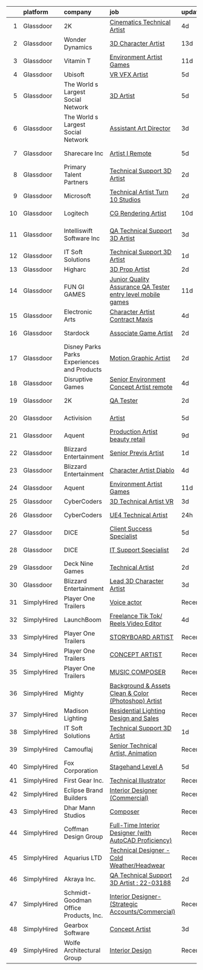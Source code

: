 

|    | platform    | company                                      | job                                                                                                                                                                                                                                                                                                                                                                                                                                                                                                                                                                                                                                                                                                                                                                                                                                                                                                                                                                                                                                                                                                                                                                                                                                                                                                                                                               | update_time   | location           |
|---:|:------------|:---------------------------------------------|:------------------------------------------------------------------------------------------------------------------------------------------------------------------------------------------------------------------------------------------------------------------------------------------------------------------------------------------------------------------------------------------------------------------------------------------------------------------------------------------------------------------------------------------------------------------------------------------------------------------------------------------------------------------------------------------------------------------------------------------------------------------------------------------------------------------------------------------------------------------------------------------------------------------------------------------------------------------------------------------------------------------------------------------------------------------------------------------------------------------------------------------------------------------------------------------------------------------------------------------------------------------------------------------------------------------------------------------------------------------|:--------------|:-------------------|
|  1 | Glassdoor   | 2K                                           | [Cinematics Technical Artist](https://www.glassdoor.com/partner/jobListing.htm?pos=122&ao=1136043&s=58&guid=000001810e95d57193a57cf6daca990d&src=GD_JOB_AD&t=SR&vt=w&ea=1&cs=1_f0888adb&cb=1653807109889&jobListingId=1007889416809&jrtk=3-0-1g479blcii6i7801-1g479bld0q078800-aed721ba01413a4a-)                                                                                                                                                                                                                                                                                                                                                                                                                                                                                                                                                                                                                                                                                                                                                                                                                                                                                                                                                                                                                                                                 | 4d            | Baltimore, MD      |
|  2 | Glassdoor   | Wonder Dynamics                              | [3D Character Artist](https://www.glassdoor.com/partner/jobListing.htm?pos=125&ao=1136043&s=58&guid=000001810e95d57193a57cf6daca990d&src=GD_JOB_AD&t=SR&vt=w&ea=1&cs=1_4f83eb92&cb=1653807109889&jobListingId=1007863588514&jrtk=3-0-1g479blcii6i7801-1g479bld0q078800-3d0e910221e4d842-)                                                                                                                                                                                                                                                                                                                                                                                                                                                                                                                                                                                                                                                                                                                                                                                                                                                                                                                                                                                                                                                                         | 13d           | Remote             |
|  3 | Glassdoor   | Vitamin T                                    | [Environment Artist  Games ](https://www.glassdoor.com/partner/jobListing.htm?pos=109&ao=1110586&s=58&guid=000001810e95d57193a57cf6daca990d&src=GD_JOB_AD&t=SR&vt=w&cs=1_11a1b6bb&cb=1653807109885&jobListingId=1007869703247&cpc=3BA4CE39D5B5DEF5&jrtk=3-0-1g479blcii6i7801-1g479bld0q078800-b16b9bd347ff9b73--6NYlbfkN0DMrcEu7yrtATojKJA7cEzGQ3FdRGWLh0CZQInL4ECGI6k5tN82kdM0cJmh4vC7GghDUiCrBCzcmzRQhuhw_EUgpqveB_AJxkOHiywzxAOdN4-mL0Ndw5IzkIMiDHbiOMGzSQBWTfgVPuUEun1nvBFi5dXhVQEenhtQE5aE-GFbRPPsKbZA5atmmDKjt_4_SBzZIHxjtpzhFksg5sXYib-9zaQNRMd2U5tu_Gqmh8FpA-JpG45EdNBDdkDzB-Q2Bw2lsJ676_ea67GroigDSJdGd1hImXS3H7wnLJK-5R-EmCkGCZA8TNbTs0Ed2qeDwW7pCacE8j5XGcFyq5d0k6KckUSex0pBKAZ-aevR2a01UpxemvLsIWUzT_wc7irC1RPzJiaEkQPRvG0gaxQUQNAB-Oz08cSqi8xhgp2UIjNuV2Y7CSIXZORRZ856gxvJ5Aer7ZiaFg18RhdCUuKjbCoT)                                                                                                                                                                                                                                                                                                                                                                                                                                                                                                                                                  | 11d           | Seattle, WA        |
|  4 | Glassdoor   | Ubisoft                                      | [VR VFX Artist](https://www.glassdoor.com/partner/jobListing.htm?pos=118&ao=1136043&s=58&guid=000001810e95d57193a57cf6daca990d&src=GD_JOB_AD&t=SR&vt=w&cs=1_87332ec1&cb=1653807109886&jobListingId=1007887359055&jrtk=3-0-1g479blcii6i7801-1g479bld0q078800-804d97272ae58221-)                                                                                                                                                                                                                                                                                                                                                                                                                                                                                                                                                                                                                                                                                                                                                                                                                                                                                                                                                                                                                                                                                    | 5d            | Cary, NC           |
|  5 | Glassdoor   | The World s Largest Social Network           | [3D Artist](https://www.glassdoor.com/partner/jobListing.htm?pos=107&ao=1110586&s=58&guid=000001810e95d57193a57cf6daca990d&src=GD_JOB_AD&t=SR&vt=w&ea=1&cs=1_986eec4c&cb=1653807109884&jobListingId=1007887320014&cpc=F41FEAB56D215062&jrtk=3-0-1g479blcii6i7801-1g479bld0q078800-5a9b5b0777c65463--6NYlbfkN0DSgjPPcnEdvoK3uuxfISLALE6pB1FR7YSHOr_tSg5_QGIhoz_2VqUepdcKLBLI_zS2blUDbD7HHtjy1zKC_nmU-WXsTEr0zUGrzPJlaAdyCnT4m7SFmb2u7B4QI22uFENgKBdGeJpQrBaDSPonRTJFynOiHdeaKH7RCKR4zL4zhEfeWF35rSkYXHHXVcbuhklCxyMtBDI5LTPKXklLRg5fLILFeF3DXL-hwoh06W-yThWAYNivnyS_8D3OPtSHHMVyMSIKcuFTptXG0NuBQpynX6vaZb2Nr7-egdZFpqcMmKuuRw9D59EFe2-s15bjTmkdsD2ajg7QU8U93XWz8_ch12eh8rpFmynMPCaaQVc7aVRRUyDgyfqDfL3vovRk6fC9yKhGohVZSiX-4pV0ger1Tvrm3ov7OHCDvc_G-DKkbNygz8tOgLhF_7TD-vHNQTPwNhC732KK3WuSSAT1EUS2HTXeaLBgYp22pjXMjYB4o1prjcrgcGx5aZVvSiJiqaakj9WpTZc9bp4qp38QvS2V8J1zbgpCQNGG9iZ6z8DETQ2l3SVokbzEtu1MzJEJn2WOvGDf6Ax_Iw%3D%3D)                                                                                                                                                                                                                                                                                                                                                                                                                                  | 5d            | Menlo Park, CA     |
|  6 | Glassdoor   | The World s Largest Social Network           | [Assistant Art Director](https://www.glassdoor.com/partner/jobListing.htm?pos=110&ao=1110586&s=58&guid=000001810e95d57193a57cf6daca990d&src=GD_JOB_AD&t=SR&vt=w&ea=1&cs=1_114e4675&cb=1653807109886&jobListingId=1007893754615&cpc=C4A69CCDBB3B9599&jrtk=3-0-1g479blcii6i7801-1g479bld0q078800-c8fd89e0875b1b4f--6NYlbfkN0DSgjPPcnEdvoK3uuxfISLALE6pB1FR7YSHOr_tSg5_QGIhoz_2VqUepdcKLBLI_zQ4dfL_mMshOos95en_JIyx8E4GpGx4iJ6E0RzPegVSF8WH4jq5WR5meCYmXttGw0DeMdx-IMQQGKFTgFBbFk46SNDaD6jxyQsfJvpjhru_I-nAPlEXU4kwBh8mcDWe_VbiHlHe9hAiioJmHeBoK_SpYpUVOlSyb2D9qLH0xmMlyL6Vi_nf8ewalmYg7wnYTcCGDFOLydS2N3rBXAmkGbJ5Xnpkp2dxQX4NX8BMa_trXAXUjFuzBcM_xhIfBOroj7BIPGIdw-p49BoMjV0M1e8aI9Kk_jGs3tfeul8tq6GkvkDDl0hGmptqwxM2EwxlpXKcp7HXVX2esAebj3a_uLzUeVsm2HJK5LFg7JeuV3MEzIH_Gxr_IUtnc4-H3n97XeZlH7io-egKYVkkoZUnKuiPMSjb5ZZgNfguPRxnKFQjNz2lrOaZOLSQ3xevQNEop3eqAGBtJVLiiKfIsRiLQ0QJ4NN6hsABnPRRH3ft1yckjaCBAMMzIrlceYs2MQcvEv5Lc87Z-ocsFg%3D%3D)                                                                                                                                                                                                                                                                                                                                                                                                                     | 3d            | Los Angeles, CA    |
|  7 | Glassdoor   | Sharecare Inc                                | [Artist I   Remote](https://www.glassdoor.com/partner/jobListing.htm?pos=116&ao=1136043&s=58&guid=000001810e95d57193a57cf6daca990d&src=GD_JOB_AD&t=SR&vt=w&ea=1&cs=1_9c01fb2c&cb=1653807109886&jobListingId=1007886751136&jrtk=3-0-1g479blcii6i7801-1g479bld0q078800-2a2d66739f1a2163-)                                                                                                                                                                                                                                                                                                                                                                                                                                                                                                                                                                                                                                                                                                                                                                                                                                                                                                                                                                                                                                                                           | 5d            | Sarasota, FL       |
|  8 | Glassdoor   | Primary Talent Partners                      | [Technical Support 3D Artist](https://www.glassdoor.com/partner/jobListing.htm?pos=108&ao=1110586&s=58&guid=000001810e95d57193a57cf6daca990d&src=GD_JOB_AD&t=SR&vt=w&ea=1&cs=1_8d1f1454&cb=1653807109885&jobListingId=1007894993811&cpc=AC285F3A3ECA6BB0&jrtk=3-0-1g479blcii6i7801-1g479bld0q078800-c0b4544b55f3ebd4--6NYlbfkN0DOCvLQenlXS7fh3AEEtPwhntZQnPW7UfiJ0vyM-Z38ZvlXuLrJoooXVJlodcpC3T9Od6cbpfJgIWqiuINw0fNhhNTaF1Mci7x_Zd12RqSMfqbdVCxm5DssEpF6HAe2Idg3BtLK9AsTmb8en9iJfky4k4-O2uNaUztv3f3lg8BajfMA_IRDY__tHwEGV6amdfqB_OaQXk2WeJOwxDG5pE4brezKDh_CWlQUbrjXnW-v6Ia-Eli8Xt8KJP9s1l8DnNEpbR4pnpbk2uraSrB6TbTRLy0gC8jq6TZ-9iOrMb1TEzxzenFKNdx4Oo4gy_4eXLXrkkOUgxe-PedrBJSAjtOTrTNmtWUlQNNuqH2WMwbbymifW8imhPa8HfZOEfDH7TRXgbVlrRt3Atk8HIdir-Fs-hUwVFUpu8vlAlGjqlCUoCggTLg-ZObrUunlGA6u57LrUF9d8t6n7hpnACbYQn_i2ClI8WT0dFmon45r2NVsQFY03by9w--ymDFvlUa7AYP8WHixQwI8Hg%3D%3D)                                                                                                                                                                                                                                                                                                                                                                                                                                                                                | 2d            | San Jose, CA       |
|  9 | Glassdoor   | Microsoft                                    | [Technical Artist   Turn 10 Studios](https://www.glassdoor.com/partner/jobListing.htm?pos=115&ao=1136043&s=58&guid=000001810e95d57193a57cf6daca990d&src=GD_JOB_AD&t=SR&vt=w&cs=1_08900a23&cb=1653807109886&jobListingId=1007896409668&jrtk=3-0-1g479blcii6i7801-1g479bld0q078800-9b4718e432b74014-)                                                                                                                                                                                                                                                                                                                                                                                                                                                                                                                                                                                                                                                                                                                                                                                                                                                                                                                                                                                                                                                               | 2d            | Redmond, WA        |
| 10 | Glassdoor   | Logitech                                     | [CG Rendering Artist](https://www.glassdoor.com/partner/jobListing.htm?pos=114&ao=1136043&s=58&guid=000001810e95d57193a57cf6daca990d&src=GD_JOB_AD&t=SR&vt=w&cs=1_dc3bc362&cb=1653807109886&jobListingId=1007873988408&jrtk=3-0-1g479blcii6i7801-1g479bld0q078800-b08fffa2917d5fc8-)                                                                                                                                                                                                                                                                                                                                                                                                                                                                                                                                                                                                                                                                                                                                                                                                                                                                                                                                                                                                                                                                              | 10d           | Newark, CA         |
| 11 | Glassdoor   | Intelliswift Software Inc                    | [QA Technical Support 3D Artist](https://www.glassdoor.com/partner/jobListing.htm?pos=105&ao=1110586&s=58&guid=000001810e95d57193a57cf6daca990d&src=GD_JOB_AD&t=SR&vt=w&ea=1&cs=1_94a2f43e&cb=1653807109884&jobListingId=1007893399778&cpc=FB7E4A1762AE5BEC&jrtk=3-0-1g479blcii6i7801-1g479bld0q078800-e5d4ee0468513167--6NYlbfkN0DiLKrdXjeQZR9vKVzqvG_fO73QKtee5CoWfuVjZxaK4bmjGwd_vuK3iP9vI1bYUpCTCe_N8wZOivkJ8HtW3jIcIO8wPdVaiT5Xvuka3YcamXtSW0J07AzYCFHMDHaA5ixCK77G2vCrURhn3-ex_a2HEkLMsXF8T0jS3i_jEMtYQverkGnzLES68da2yHtKNpeJYeKiyuGtmB0_YVELTZ19wjjmDKBGhsi6IXgSqACCr8NTynNY8M-rCMRqi3_MBBOYGjA7w0KzkABz6Is7CgsXZUQ7WiuQPOJOs-NVhbtPg9jpOOfVy2Y5stHKXDx0jt3rMdkc3itkcI0fOdmIfMCYADCmQ03kSR_mIsMAa-hot9feGaqS--J7orIBOxd4wg0yKEK5jy86Gg81wQZ01zllshdfdoHqLR9Z5mgHxDFlSb5lnDfC-OYDCaWALBIaGNp1mp1eQOSMXeKakLTvJgeGy1RyiyWT80tBUnFDiE9oQOTLogi8V6xWenosaer6Nt_d22Ol4Uqf23ojlMF69b-cMelst6JNZj4N9uOZi55n63JpA6MI104pbxwdN29bZIzOYAYdHdTGgpkH665cCICiOEByjn7VV_thyfgTzPbrZrcFnYn1jJVz8X2BAdg9KeOvhbqMvmUIEq9Q3D7P_TOLxNlKz1VS_CPOu-0mvUXsbg%3D%3D)                                                                                                                                                                                                                                                                                                             | 3d            | San Francisco, CA  |
| 12 | Glassdoor   | IT Soft Solutions                            | [Technical Support 3D Artist](https://www.glassdoor.com/partner/jobListing.htm?pos=123&ao=1136043&s=58&guid=000001810e95d57193a57cf6daca990d&src=GD_JOB_AD&t=SR&vt=w&ea=1&cs=1_9e901a63&cb=1653807109887&jobListingId=1007899251107&jrtk=3-0-1g479blcii6i7801-1g479bld0q078800-31e4f5153d5e23aa-)                                                                                                                                                                                                                                                                                                                                                                                                                                                                                                                                                                                                                                                                                                                                                                                                                                                                                                                                                                                                                                                                 | 1d            | Remote             |
| 13 | Glassdoor   | Higharc                                      | [3D Prop Artist](https://www.glassdoor.com/partner/jobListing.htm?pos=119&ao=1136043&s=58&guid=000001810e95d57193a57cf6daca990d&src=GD_JOB_AD&t=SR&vt=w&cs=1_9bcfadbe&cb=1653807109887&jobListingId=1007895617331&jrtk=3-0-1g479blcii6i7801-1g479bld0q078800-db846298167050f8-)                                                                                                                                                                                                                                                                                                                                                                                                                                                                                                                                                                                                                                                                                                                                                                                                                                                                                                                                                                                                                                                                                   | 2d            | Remote             |
| 14 | Glassdoor   | FUN GI GAMES                                 | [Junior Quality Assurance  QA  Tester  entry level mobile games ](https://www.glassdoor.com/partner/jobListing.htm?pos=128&ao=1136043&s=58&guid=000001810e95d57193a57cf6daca990d&src=GD_JOB_AD&t=SR&vt=w&ea=1&cs=1_aa4a8f7b&cb=1653807109890&jobListingId=1007870584492&jrtk=3-0-1g479blcii6i7801-1g479bld0q078800-88bf6964631e77a7-)                                                                                                                                                                                                                                                                                                                                                                                                                                                                                                                                                                                                                                                                                                                                                                                                                                                                                                                                                                                                                             | 11d           | El Segundo, CA     |
| 15 | Glassdoor   | Electronic Arts                              | [Character Artist  Contract    Maxis](https://www.glassdoor.com/partner/jobListing.htm?pos=124&ao=1136043&s=58&guid=000001810e95d57193a57cf6daca990d&src=GD_JOB_AD&t=SR&vt=w&cs=1_243615f0&cb=1653807109889&jobListingId=1007890799756&jrtk=3-0-1g479blcii6i7801-1g479bld0q078800-dbe460452a90d0de-)                                                                                                                                                                                                                                                                                                                                                                                                                                                                                                                                                                                                                                                                                                                                                                                                                                                                                                                                                                                                                                                              | 4d            | California         |
| 16 | Glassdoor   | Stardock                                     | [Associate Game Artist](https://www.glassdoor.com/partner/jobListing.htm?pos=130&ao=1136043&s=58&guid=000001810e95d57193a57cf6daca990d&src=GD_JOB_AD&t=SR&vt=w&ea=1&cs=1_bd1d0c33&cb=1653807109890&jobListingId=1007896497804&jrtk=3-0-1g479blcii6i7801-1g479bld0q078800-4e3b6736ee1e4635-)                                                                                                                                                                                                                                                                                                                                                                                                                                                                                                                                                                                                                                                                                                                                                                                                                                                                                                                                                                                                                                                                       | 2d            | Plymouth, MI       |
| 17 | Glassdoor   | Disney Parks Parks  Experiences and Products | [Motion Graphic Artist ](https://www.glassdoor.com/partner/jobListing.htm?pos=104&ao=1110586&s=58&guid=000001810e95d57193a57cf6daca990d&src=GD_JOB_AD&t=SR&vt=w&cs=1_52ee06fa&cb=1653807109883&jobListingId=1007895988000&cpc=451933188B21919D&jrtk=3-0-1g479blcii6i7801-1g479bld0q078800-193a493968309204--6NYlbfkN0DAFTyt7pbDCC2JPO79CSdi1dIb81yjczP5qsKcZIxgiRd1qisRd4re16D_VG3-wzVt0-0D5x6rmsbjnG04D8zCA2v0Sz8JVC8IIWAhpVHPIwFiMTBgKIaXzb28cIayVbGLXA4ZIntxOBtAnNO-cNlP1qqDbSbh-3mzjoYS2_bjeShfwdIEbsk8pqsbS_TilFclaJXejS63iNzQnAb_PPrTe4AzKZm7I8fw_rJ7Rkdhqp3vcKjwuoevZ2E8XwyYLZ4XnCzVzQsFjEfupByzBJj2Fsw-XEKyUKevrM3SWz8wZotz66hPkNyHbKmbVgzlTvMu-IBFVTxWBFZzTeVnQKhPdmL7JsJOrAzSv9SOOADAnIu6VjZUJTC7YehFch9LhuLCzFPcRTa36fAKg5FN-vLa6PQU5p6DHZxovaLgnQ0c_bnv40rII_mq)                                                                                                                                                                                                                                                                                                                                                                                                                                                                                                                                                                                      | 2d            | Boston, MA         |
| 18 | Glassdoor   | Disruptive Games                             | [Senior Environment Concept Artist  remote ](https://www.glassdoor.com/partner/jobListing.htm?pos=120&ao=1136043&s=58&guid=000001810e95d57193a57cf6daca990d&src=GD_JOB_AD&t=SR&vt=w&ea=1&cs=1_cc2d296c&cb=1653807109887&jobListingId=1007890195901&jrtk=3-0-1g479blcii6i7801-1g479bld0q078800-6fcc2dac11cb8113-)                                                                                                                                                                                                                                                                                                                                                                                                                                                                                                                                                                                                                                                                                                                                                                                                                                                                                                                                                                                                                                                  | 4d            | Remote             |
| 19 | Glassdoor   | 2K                                           | [QA Tester](https://www.glassdoor.com/partner/jobListing.htm?pos=126&ao=1136043&s=58&guid=000001810e95d57193a57cf6daca990d&src=GD_JOB_AD&t=SR&vt=w&ea=1&cs=1_d0c9ca4e&cb=1653807109889&jobListingId=1007895550599&jrtk=3-0-1g479blcii6i7801-1g479bld0q078800-bfbc07f528e70640-)                                                                                                                                                                                                                                                                                                                                                                                                                                                                                                                                                                                                                                                                                                                                                                                                                                                                                                                                                                                                                                                                                   | 2d            | Moorpark, CA       |
| 20 | Glassdoor   | Activision                                   | [Artist](https://www.glassdoor.com/partner/jobListing.htm?pos=127&ao=1136043&s=58&guid=000001810e95d57193a57cf6daca990d&src=GD_JOB_AD&t=SR&vt=w&cs=1_e4bad31b&cb=1653807109889&jobListingId=1007886772634&jrtk=3-0-1g479blcii6i7801-1g479bld0q078800-8d57bc3259aa7324-)                                                                                                                                                                                                                                                                                                                                                                                                                                                                                                                                                                                                                                                                                                                                                                                                                                                                                                                                                                                                                                                                                           | 5d            | Santa Monica, CA   |
| 21 | Glassdoor   | Aquent                                       | [Production Artist  beauty   retail ](https://www.glassdoor.com/partner/jobListing.htm?pos=111&ao=1110586&s=58&guid=000001810e95d57193a57cf6daca990d&src=GD_JOB_AD&t=SR&vt=w&cs=1_b1bf3918&cb=1653807109885&jobListingId=1007876650155&cpc=8795CF9063CD573D&jrtk=3-0-1g479blcii6i7801-1g479bld0q078800-9fdc8097c4105faf--6NYlbfkN0DMrcEu7yrtATojKJA7cEzGQ3FdRGWLh0CZQInL4ECGI9gD0Wolx9R2EDT7B77c2cSXm5NwfFEmFJHWglJJqwZoPzHffcQ3AKiWjCuFb4V81dOPeH6ek3k14IrWRuogzYoW0a-dGwlx6pERD05PbcZ4e0yL2KY5U6lCYtvaGPGLyd6VqLN3rrE5ijyuq9gm4QBZpmUD1G6Nr1rjnAJSS_WwpEU2nGUr2Ek7EC10U1-aAAuSCFVlThkGRJEGrpA9ousbOlqNBc7uiUS6cjMkY4wzvdataNP-QW0dhw60XuPMNUzWnrbFOMKlEo_sI0aq9J6k_2Tz2lOWk-AjmgoS-7UFIYnznhtdKh44_1sgLinaRyWdyZv6QjHa6fPYt4zaTCDGL1g_I6ZoQL8btZCiFByo2f6Jkv2kTyhPjDUR-0CicwcmwIQZAxYMeiixacq50DORCm1tilwJvQ%3D%3D)                                                                                                                                                                                                                                                                                                                                                                                                                                                                                                                                             | 9d            | Remote             |
| 22 | Glassdoor   | Blizzard Entertainment                       | [Senior Previs Artist](https://www.glassdoor.com/partner/jobListing.htm?pos=129&ao=1136043&s=58&guid=000001810e95d57193a57cf6daca990d&src=GD_JOB_AD&t=SR&vt=w&cs=1_6193c696&cb=1653807109890&jobListingId=1007899165629&jrtk=3-0-1g479blcii6i7801-1g479bld0q078800-076dfcbef98699b1-)                                                                                                                                                                                                                                                                                                                                                                                                                                                                                                                                                                                                                                                                                                                                                                                                                                                                                                                                                                                                                                                                             | 1d            | Irvine, CA         |
| 23 | Glassdoor   | Blizzard Entertainment                       | [Character Artist   Diablo](https://www.glassdoor.com/partner/jobListing.htm?pos=113&ao=1136043&s=58&guid=000001810e95d57193a57cf6daca990d&src=GD_JOB_AD&t=SR&vt=w&cs=1_28710760&cb=1653807109886&jobListingId=1007889812017&jrtk=3-0-1g479blcii6i7801-1g479bld0q078800-f4cf5b151ebe6409-)                                                                                                                                                                                                                                                                                                                                                                                                                                                                                                                                                                                                                                                                                                                                                                                                                                                                                                                                                                                                                                                                        | 4d            | Albany, NY         |
| 24 | Glassdoor   | Aquent                                       | [Environment Artist  Games ](https://www.glassdoor.com/partner/jobListing.htm?pos=112&ao=1110586&s=58&guid=000001810e95d57193a57cf6daca990d&src=GD_JOB_AD&t=SR&vt=w&cs=1_d5889d19&cb=1653807109886&jobListingId=1007869792489&cpc=2CAED5C921A5F994&jrtk=3-0-1g479blcii6i7801-1g479bld0q078800-633d7eab8f75d209--6NYlbfkN0DMrcEu7yrtATojKJA7cEzGQ3FdRGWLh0CZQInL4ECGI9gD0Wolx9R2v-Aex0-GK04c88Vo0VG8_-heISc4h2h2MWkryAVWQjDY_WOkhbwW-RfTKhd_uT1Q7to7GmI5KaFS4N_CEyVDOXfxaMXBKOZTokpFdWKELpmok5HvxmTsdO_Wp646QGxEdnSZTnNi7Q4lAmqtSb8UXuYHMgNlrjDcDu7q5hpoJOQWdmu3AAUi8KvT_BC2sAnZJgsfoRIQLTPAnHLGdwJPWS99bhkAXyck8gF2YD4yDhuV3KV6rQDH6ybcJZ2Ql8igCH7tMJNFtaOTLcagDXZKcZGVX5IfpuV76XnyezVU7J1y1K6sURcJC_dAsHKz53mb5-AoVmtfZg-v6j2lJr8Lqv4ikDRU3iT-e1XPsJp3-CmrxtQBT00ony-VIEEjKAe7WwmZ89PftOZQmRdyTC-uqg%3D%3D)                                                                                                                                                                                                                                                                                                                                                                                                                                                                                                                                                      | 11d           | Seattle, WA        |
| 25 | Glassdoor   | CyberCoders                                  | [3D Technical Artist  VR ](https://www.glassdoor.com/partner/jobListing.htm?pos=102&ao=1110586&s=58&guid=000001810e95d57193a57cf6daca990d&src=GD_JOB_AD&t=SR&vt=w&ea=1&cs=1_a4fb7783&cb=1653807109883&jobListingId=1007893277632&cpc=47CFDC01B3F81FAC&jrtk=3-0-1g479blcii6i7801-1g479bld0q078800-0cc26d56054e451b--6NYlbfkN0CpFJQzrgRR8WqXWK1qKKEqALWJw739KlKqr2H-MSI4eoBlI4EFrmor2FYZMP3muM0vXWWUvLFvKrvvcnwHzKH60MoGe9Z3wX4ewl0SxqfXmZr69SJB0mKzZKpaXpqWDxL1QM2trELAfxC2GwbAxoRZXJ9wlqitdgVliSEgzmBn2RIwGM9arvsgotEeGEnJs2N2j_mj34fJ1mDZiKxZ-h-xCkMeeOIcGgIlSuSoFSXglFC3dIEuIEs3SWueIGe9GLUsGw7uTKZd4_qxXX6V87Db6_GawBeDhvVJf5FCc110AOWCkX5F9ZhAohYrOPHkdGWzNRPRIVNILIPlX3j7xfo_w1uUoI8P3GMdqLPiMDsY6FGv77WPNe9_9t3EyquBM67RjI8iV1AkZNSq7JCGprKCU5h41RlRJy3SxULjBu_24GpzDRuMcJIsh6v-V-gkmyTpgjdvXJZdy3cAxKrpTJ-3cz1_RQPQKBkDZukKTlIC41g3XaByt9J6c-rNZtEk-dSLCMnbWxzcJZWG4kpwF7sON3gRiCm8nmJK1Dg2UdTIVSFzcZYlfapGa0yhZyaRLvIP7gSKpLTp3gKnJCrlGN5Ku44--JPPIZbx4aFH7JBKPBKtplxav6S1elp4PWHw9axlenq_K7PwRnyr9uDCwXZfN--NBn4GfcNePsJPyeJknETCmuPSjmGsYHfoGQHKemaAo8tg9FtZGWkiyeTBMESY72IiofaEH4HGGa2roLPlQc_8wtaCnUUEUKTHjsxb7BocGuZrjiILkL3nJNiXnY7Dc4gEKfUldvjeBFdbHQVyqCsDyKkFXUbhuqIEuR38LqESd8wlaWLNYEC0SbmCirMIV8LtscwB1Zai4n2bN0DFS59gLZimFXf3e5Gsag-jhcR8aCXGil8iWIqS6xvjBVK4v0oNJs1ZfuAaiXdMn9VXdWZAfUJoJ6Izz5z-0rRm6o2Ne4BlUiCmHZy7rMzzwzad1xNlhnxh_88%3D) | 3d            | Venice, CA         |
| 26 | Glassdoor   | CyberCoders                                  | [UE4 Technical Artist](https://www.glassdoor.com/partner/jobListing.htm?pos=101&ao=1110586&s=58&guid=000001810e95d57193a57cf6daca990d&src=GD_JOB_AD&t=SR&vt=w&ea=1&cs=1_c9609966&cb=1653807109883&jobListingId=1007900164677&cpc=451933188B21919D&jrtk=3-0-1g479blcii6i7801-1g479bld0q078800-4eaf2e72f7383919--6NYlbfkN0CpFJQzrgRR8WqXWK1qKKEqALWJw739KlKqr2H-MSI4eoBlI4EFrmor2FYZMP3muM3mnQ-Gfmap1E0v_wKsaaKPdl_ei_ODtpLqWp6TskqnQMkQuvIGOtgzEwaftX-QJk6As7jcotv_E1xxOn_13M1YP0m7q_vF78F4gCh9eshatyYOLgGL4OkSGQjFc5NhGofPBKTKePxq73IZSKAUox2U3HJ60i1yST82wEwzpOQh5-XkMPzuak_FvFYw-x7PPQkqJ1LB2NfmlxDG6swx0-K1LjHTWMjrNw4tQJsnCHoBlSAwrjOJDoAMV90kKOiRtQoOIbu2v5Q3YrskK8EnHhAE6q6G_zMxJnvnbPCCvVg8F2QHygbWD4S8PsJbpAoQWF8MrxNHYi4ZjmoJHEX3oxaesuOubKcKtS_vbwsahA-Ir19mS9bAO8ZZFik33KAo_3yRATBVyWPZtcB2q-Yq2XQqfz0EoiF9o7zy-ajTRv7OxoPbS8BuG59ahA61i2a8h6BuYrKgIsFz8YshFfqw-N_kDMRNN8qtXmnqJll1c51HWWFfbWo3hH1KfqlOxv0Id9g_LuVemqCzBJo6HS6XPc3vE0WUMARvcdtnmAgM3LuHZ6xKYtA5l96u-apmfxPQ2it6UJZqlN_NsnXj61mmq_Vf4gZbbYKOrMEF4zW59gazfA8rJKUxng41ogW8AYStmt2qOjjtWhXImK54qNrAk6x0rfkQjPaG6rvRiDl6b2PmyIwJQx6dySkDJz0J8ZzjG4urq_9CI2es6dhFdDATYr1Dg9dUynaIigeHWpxaDsyVSiPdFxteh7roE_ta-TGC0GwraMwwqV-n_2nfBolr--aWU6oppv39PZ1BDQ54NH9MNHFXqNi5HR78Ej36KbQsLLjlZjQPZnorEfn1aLN7AUS8iTh_dV-p1hFACKuzTvYyqJ8EHuJjYmYeFkPof_WNJ91zo_nO5dFhAJi2t-M2n2ZWtZerOM2evuw%3D)     | 24h           | Woodland Hills, CA |
| 27 | Glassdoor   | DICE                                         | [Client Success Specialist](https://www.glassdoor.com/partner/jobListing.htm?pos=106&ao=1110586&s=58&guid=000001810e95d57193a57cf6daca990d&src=GD_JOB_AD&t=SR&vt=w&ea=1&cs=1_a1e28546&cb=1653807109884&jobListingId=1007886531278&cpc=3BA4CE39D5B5DEF5&jrtk=3-0-1g479blcii6i7801-1g479bld0q078800-b2eb169203d6eb5b--6NYlbfkN0CUeXyvun_zzcbTuVV9XkItJxLXf456cFYgZ6pSIQApdwhX4bssIe_OvIeUhD3yOxqs26jkNGZPwR6n0EzYgAVLP-EErClRJXGFxtwmzfXyPKVvWw6DVPK7onaZokqTlf3VMwG7BgeIPXOlg_O7InyMD1BlYgFkfGyx4R0cid3y4AGEMJHGjGc1s2NbrZqeveKnF_TRFPBbc1CuDUNcKDWRpumTSr06WMc7DbztkPrDFRtQw95u6aIc9Px1qDpanAachKuCcFRFHVCA7GJY8fAWIapNLcjngp2Bt2DIo4jbxC2xOSlTtEGuHAHSveuU2V-QGDsT0f98IBaWs8RWJ8XqtioYXptNAa-VpUcMtGANjt7_2ZaPhSAU2K8y7ZBVquaJQVEVsj3V5aJrJw8_21HFNmIc9-zI_a_j8524QgkvkXOT-P-dzMC1Kw1inWGVTMk%3D)                                                                                                                                                                                                                                                                                                                                                                                                                                                                                                                                                                | 5d            | New York, NY       |
| 28 | Glassdoor   | DICE                                         | [IT Support Specialist](https://www.glassdoor.com/partner/jobListing.htm?pos=103&ao=1110586&s=58&guid=000001810e95d57193a57cf6daca990d&src=GD_JOB_AD&t=SR&vt=w&ea=1&cs=1_f16d272f&cb=1653807109883&jobListingId=1007895545828&cpc=3BA4CE39D5B5DEF5&jrtk=3-0-1g479blcii6i7801-1g479bld0q078800-ac11c6b545a25c6a--6NYlbfkN0CUeXyvun_zzcbTuVV9XkItJxLXf456cFYgZ6pSIQApdwhX4bssIe_OvIeUhD3yOxoj8MG1SOy41An69NoZUATaqgd8KiGGsQV2wANSi0rMWgHpup2sreeZRmxbwKVjA6n_K4Sv5Raxo8SodhMYgczyMenv0dnUB3FudJ4S4RROBPXxzu9wIUXcf1HfJ3utPvrNAjkTnmaZk9A3nBHTwPTbUttQEvnXNq-ftrXQr5ij0lvEOG6e30iCJKxmruquMzA5HN_feiEtExtUXlfHELwmFMUeW-RJIgxAiao9R7U15uT4k6wBtD4DhkV7MZea2U6WlmkcixtQbiEW4xcrYUrngsizZ7RnQT648n1JbG3xgRSK--lveYEtnqXBTN_Ow7S5Is6Iuhh8E-6M1TWrMm8TK_hH66Q6pG-swrPi5H6JWvmDdC9PZQl-0bY4YHO_Bb4%3D)                                                                                                                                                                                                                                                                                                                                                                                                                                                                                                                                                                    | 2d            | New York, NY       |
| 29 | Glassdoor   | Deck Nine Games                              | [Technical Artist](https://www.glassdoor.com/partner/jobListing.htm?pos=117&ao=1136043&s=58&guid=000001810e95d57193a57cf6daca990d&src=GD_JOB_AD&t=SR&vt=w&ea=1&cs=1_2fc114f5&cb=1653807109886&jobListingId=1007895658723&jrtk=3-0-1g479blcii6i7801-1g479bld0q078800-0848582444d55b6c-)                                                                                                                                                                                                                                                                                                                                                                                                                                                                                                                                                                                                                                                                                                                                                                                                                                                                                                                                                                                                                                                                            | 2d            | Remote             |
| 30 | Glassdoor   | Blizzard Entertainment                       | [Lead 3D Character Artist](https://www.glassdoor.com/partner/jobListing.htm?pos=121&ao=1136043&s=58&guid=000001810e95d57193a57cf6daca990d&src=GD_JOB_AD&t=SR&vt=w&cs=1_fc001943&cb=1653807109887&jobListingId=1007892892323&jrtk=3-0-1g479blcii6i7801-1g479bld0q078800-e3666e2753527774-)                                                                                                                                                                                                                                                                                                                                                                                                                                                                                                                                                                                                                                                                                                                                                                                                                                                                                                                                                                                                                                                                         | 3d            | Irvine, CA         |
| 31 | SimplyHired | Player One Trailers                          | [Voice actor](https://www.simplyhired.com/job/spDD-EJ3TjYBjE8eMRZ9eEmKaVlWQD6z3yRQeU5qhxOkgExTKczNWQ?q=technical+artist)                                                                                                                                                                                                                                                                                                                                                                                                                                                                                                                                                                                                                                                                                                                                                                                                                                                                                                                                                                                                                                                                                                                                                                                                                                          | Recently      | Bellingham, WA     |
| 32 | SimplyHired | LaunchBoom                                   | [Freelance Tik Tok/ Reels Video Editor](https://www.simplyhired.com/job/1gnI3F_rJ4URhuQD5jK4i4yH2JAcItH1A_9SCvDWTSI2oH2phYUhqQ?q=technical+artist)                                                                                                                                                                                                                                                                                                                                                                                                                                                                                                                                                                                                                                                                                                                                                                                                                                                                                                                                                                                                                                                                                                                                                                                                                | 4d            | Remote             |
| 33 | SimplyHired | Player One Trailers                          | [STORYBOARD ARTIST](https://www.simplyhired.com/job/WsM3HESh11erc7gbrwmB9wOuLc4G8EpuzkIDIBZRmQv2tJ5MIdyzZQ?q=technical+artist)                                                                                                                                                                                                                                                                                                                                                                                                                                                                                                                                                                                                                                                                                                                                                                                                                                                                                                                                                                                                                                                                                                                                                                                                                                    | Recently      | Bellingham, WA     |
| 34 | SimplyHired | Player One Trailers                          | [CONCEPT ARTIST](https://www.simplyhired.com/job/NHSymmraphyw8uHdSkV5Et_VVAdt0q4UIaYh_zD91KukT2nlM8P-Uw?q=technical+artist)                                                                                                                                                                                                                                                                                                                                                                                                                                                                                                                                                                                                                                                                                                                                                                                                                                                                                                                                                                                                                                                                                                                                                                                                                                       | Recently      | Bellingham, WA     |
| 35 | SimplyHired | Player One Trailers                          | [MUSIC COMPOSER](https://www.simplyhired.com/job/Q15JfoKbrkv-b2B-w2mK05CTMp4EFK54X0BEOiWYbh53jaGHY360RA?q=technical+artist)                                                                                                                                                                                                                                                                                                                                                                                                                                                                                                                                                                                                                                                                                                                                                                                                                                                                                                                                                                                                                                                                                                                                                                                                                                       | Recently      | Bellingham, WA     |
| 36 | SimplyHired | Mighty                                       | [Background & Assets Clean & Color (Photoshop) Artist](https://www.simplyhired.com/job/GtIFmTxDF4QHGefFq1OtladErKceizf4DGSq4T05xAzyCOJlcb5v5w?q=technical+artist)                                                                                                                                                                                                                                                                                                                                                                                                                                                                                                                                                                                                                                                                                                                                                                                                                                                                                                                                                                                                                                                                                                                                                                                                 | Recently      | Remote             |
| 37 | SimplyHired | Madison Lighting                             | [Residential Lighting Design and Sales](https://www.simplyhired.com/job/1iwkIYVupilnFZv6BeCWQUvs8qBkrVYf9ca6ZaZMAniVAhlqiyjL3Q?q=technical+artist)                                                                                                                                                                                                                                                                                                                                                                                                                                                                                                                                                                                                                                                                                                                                                                                                                                                                                                                                                                                                                                                                                                                                                                                                                | Recently      | Madison, WI        |
| 38 | SimplyHired | IT Soft Solutions                            | [Technical Support 3D Artist](https://www.simplyhired.com/job/yB-NJaz_FjeTl53raPxld0izid4gGV62Pd7tv35ms2GVAaJ_uEA9zg?q=technical+artist)                                                                                                                                                                                                                                                                                                                                                                                                                                                                                                                                                                                                                                                                                                                                                                                                                                                                                                                                                                                                                                                                                                                                                                                                                          | 1d            | Remote             |
| 39 | SimplyHired | Camouflaj                                    | [Senior Technical Artist, Animation](https://www.simplyhired.com/job/8iH_bsG573jnOjp7p57BnGlp-wXuxvrHJoYajPdmaXL3EGloExwCZg?q=technical+artist)                                                                                                                                                                                                                                                                                                                                                                                                                                                                                                                                                                                                                                                                                                                                                                                                                                                                                                                                                                                                                                                                                                                                                                                                                   | Recently      | Remote             |
| 40 | SimplyHired | Fox Corporation                              | [Stagehand Level A](https://www.simplyhired.com/job/rgoe8p0HOkOPa_3Om7zeQYMa2IXC9NOzaWyS6PTYcqxgBa0qxV1Yig?q=technical+artist)                                                                                                                                                                                                                                                                                                                                                                                                                                                                                                                                                                                                                                                                                                                                                                                                                                                                                                                                                                                                                                                                                                                                                                                                                                    | 5d            | Oakland, CA        |
| 41 | SimplyHired | First Gear Inc.                              | [Technical Illustrator](https://www.simplyhired.com/job/Unqm_OxeRY6Oz0JRYErnPfjRRyvog9OJfy0NI_-fpFVyv7aC8hoTOg?q=technical+artist)                                                                                                                                                                                                                                                                                                                                                                                                                                                                                                                                                                                                                                                                                                                                                                                                                                                                                                                                                                                                                                                                                                                                                                                                                                | Recently      | Peosta, IA         |
| 42 | SimplyHired | Eclipse Brand Builders                       | [Interior Designer (Commercial)](https://www.simplyhired.com/job/X25uucX0iUyjBPX9LFShukNgRJcESR3zDeCMa0IPzjM9e_VIhYcQrA?q=technical+artist)                                                                                                                                                                                                                                                                                                                                                                                                                                                                                                                                                                                                                                                                                                                                                                                                                                                                                                                                                                                                                                                                                                                                                                                                                       | Recently      | Johns Creek, GA    |
| 43 | SimplyHired | Dhar Mann Studios                            | [Composer](https://www.simplyhired.com/job/kZXWV-yOOQYDIUJsXx5-0g38s4-gOktqoHw8TYlVNe_9-PXqxiCrbQ?q=technical+artist)                                                                                                                                                                                                                                                                                                                                                                                                                                                                                                                                                                                                                                                                                                                                                                                                                                                                                                                                                                                                                                                                                                                                                                                                                                             | Recently      | Burbank, CA        |
| 44 | SimplyHired | Coffman Design Group                         | [Full-Time Interior Designer (with AutoCAD Proficiency)](https://www.simplyhired.com/job/Xx7hJsbn6OIObeoohRD70Y4VdH0y_sC279UDSdlsem1MGWNh8Uj_rg?q=technical+artist)                                                                                                                                                                                                                                                                                                                                                                                                                                                                                                                                                                                                                                                                                                                                                                                                                                                                                                                                                                                                                                                                                                                                                                                               | Recently      | Naples, FL         |
| 45 | SimplyHired | Aquarius LTD                                 | [Technical Designer - Cold Weather/Headwear](https://www.simplyhired.com/job/i6-GiiOYYZyEA-8i4hpSI0gssIZHeeYbggrO_FT8j-daUzptnv8rkw?q=technical+artist)                                                                                                                                                                                                                                                                                                                                                                                                                                                                                                                                                                                                                                                                                                                                                                                                                                                                                                                                                                                                                                                                                                                                                                                                           | Recently      | St. Louis, MO      |
| 46 | SimplyHired | Akraya Inc.                                  | [QA Technical Support 3D Artist : 22-03188](https://www.simplyhired.com/job/4ZV26JKGNvYDHQ0r3WCngfiqKj6KTOJDQ8KJIg38y9KACc3oBf7Orw?q=technical+artist)                                                                                                                                                                                                                                                                                                                                                                                                                                                                                                                                                                                                                                                                                                                                                                                                                                                                                                                                                                                                                                                                                                                                                                                                            | 2d            | San Jose, CA       |
| 47 | SimplyHired | Schmidt-Goodman Office Products, Inc.        | [Interior Designer- (Strategic Accounts/Commercial)](https://www.simplyhired.com/job/4OHedwTN4UazEGnoPC6h8_xlWEO6PPSP3L1PtGS61C9VgmCMZ0LimA?q=technical+artist)                                                                                                                                                                                                                                                                                                                                                                                                                                                                                                                                                                                                                                                                                                                                                                                                                                                                                                                                                                                                                                                                                                                                                                                                   | Recently      | Rochester, MN      |
| 48 | SimplyHired | Gearbox Software                             | [Concept Artist](https://www.simplyhired.com/job/_M2azv9yODMJ_mFeXRu5QYTUkjXg2aFZT3tNz4oZkjOCZUsg7DInrw?q=technical+artist)                                                                                                                                                                                                                                                                                                                                                                                                                                                                                                                                                                                                                                                                                                                                                                                                                                                                                                                                                                                                                                                                                                                                                                                                                                       | 3d            | Frisco, TX         |
| 49 | SimplyHired | Wolfe Architectural Group                    | [Interior Design](https://www.simplyhired.com/job/bnKSoCA0arc-pLNVlwmxhDJxQf1eNkc8LHjtf9XvhY_wAkoHe1-2Qw?q=technical+artist)                                                                                                                                                                                                                                                                                                                                                                                                                                                                                                                                                                                                                                                                                                                                                                                                                                                                                                                                                                                                                                                                                                                                                                                                                                      | Recently      | Spokane, WA        |